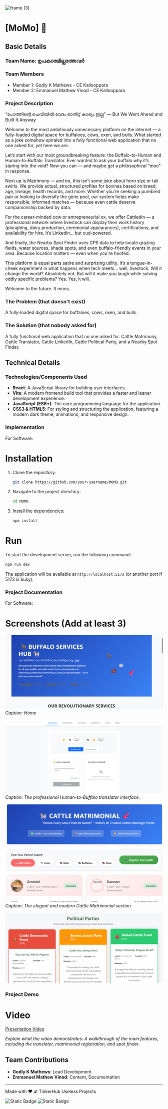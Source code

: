 <img width="3188" height="1202" alt="frame (3)" src="https://github.com/user-attachments/assets/517ad8e9-ad22-457d-9538-a9e62d137cd7" />


# [MoMo] 🎯


## Basic Details
### Team Name: ഉപകാരമില്ലാത്തവർ


### Team Members
- Member 1: Godly K Mathews - CE Kallooppara 
- Member 2: Emmanuel Mathew Vinod - CE Kallooppara 

### Project Description
“പോത്തിന്റെ ചെവിയിൽ വേദം ഓതിട്ട് കാര്യം ഇല്ല” — But We Went Ahead and Built It Anyway

Welcome to the most ambitiously unnecessary platform on the internet — a fully-loaded digital space for buffaloes, cows, oxen, and bulls. What started as a joke somehow spiraled into a fully functional web application that no one asked for, yet here we are.

Let’s start with our most groundbreaking feature: the Buffalo-to-Human and Human-to-Buffalo Translator. Ever wanted to ask your buffalo why it’s staring into the void? Now you can — and maybe get a philosophical “moo” in response.

Next up is Matrimony — and no, this isn’t some joke about horn size or tail swirls. We provide actual, structured profiles for bovines based on breed, age, lineage, health records, and more. Whether you're seeking a purebred pair or looking to diversify the gene pool, our system helps make responsible, informed matches — because even cattle deserve companionship backed by data.

For the career-minded cow or entrepreneurial ox, we offer CattledIn — a professional network where livestock can display their work history (ploughing, dairy production, ceremonial appearances), certifications, and availability for hire. It’s LinkedIn... but cud-powered.

And finally, the Nearby Spot Finder uses GPS data to help locate grazing fields, water sources, shade spots, and even buffalo-friendly events in your area. Because location matters — even when you're hoofed.

This platform is equal parts satire and surprising utility. It’s a tongue-in-cheek experiment in what happens when tech meets... well, livestock. Will it change the world? Absolutely not. But will it make you laugh while solving oddly specific problems? Yes. Yes, it will.

Welcome to the future. It moos.

### The Problem (that doesn't exist)
A fully-loaded digital space for buffaloes, cows, oxen, and bulls.

### The Solution (that nobody asked for)
A fully functional web application that no one asked for. Cattle Matrimony, Cattle Translator, Cattle LinkedIn, Cattle Political Party, and a Nearby Spot Finder.

## Technical Details
### Technologies/Components Used
- **React**: A JavaScript library for building user interfaces.
- **Vite**: A modern frontend build tool that provides a faster and leaner development experience.
- **JavaScript (ES6+)**: The core programming language for the application.
- **CSS3 & HTML5**: For styling and structuring the application, featuring a modern dark theme, animations, and responsive design.

### Implementation
For Software:
# Installation
1. Clone the repository:
   ```sh
   git clone https://github.com/your-username/MOMO.git
   ```
2. Navigate to the project directory:
   ```sh
   cd MOMO
   ```
3. Install the dependencies:
   ```sh
   npm install
   ```

# Run
To start the development server, run the following command:
```sh
npm run dev
```
The application will be available at `http://localhost:5173` (or another port if 5173 is busy).

### Project Documentation
For Software:

# Screenshots (Add at least 3)
![Homepage Screenshot](home.png)
*Caption: Home*

![Translator Screenshot](translator.png)
*Caption: The professional Human-to-Buffalo translator interface.*

![Matrimonial Screenshot](matrimony.png)
*Caption: The elegant and modern Cattle Matrimonial section.*

![party Screenshot](party.png)



### Project Demo
# Video
[Presentation Video](https://drive.google.com/file/d/1fLKouEQ0sfuDKrbp--X1AdMmRD7j66pa/view?usp=sharing)

*Explain what the video demonstrates: A walkthrough of the main features, including the translator, matrimonial registration, and spot finder.*



## Team Contributions
- **Godly K Mathews**: Lead Development
- **Emmanuel Mathew Vinod**: Content, Documentation 

---
Made with ❤️ at TinkerHub Useless Projects 

![Static Badge](https://img.shields.io/badge/TinkerHub-24?color=%23000000&link=https%3A%2F%2Fwww.tinkerhub.org%2F)
![Static Badge](https://img.shields.io/badge/UselessProjects--25-25?link=https%3A%2F%2Fwww.tinkerhub.org%2Fevents%2FQ2Q1TQKX6Q%2FUseless%2520Projects)


